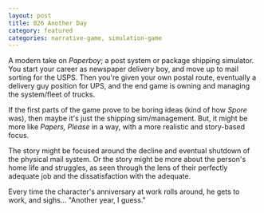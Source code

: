 ```yaml
---
layout: post
title: 026 Another Day
category: featured
categories: narrative-game, simulation-game
---
```

A modern take on _Paperboy_; a post system or package shipping simulator. You start your career as newspaper delivery boy, and move up to mail sorting for the USPS. Then you're given your own postal route, eventually a delivery guy position for UPS, and the end game is owning and managing the system/fleet of trucks.  

If the first parts of the game prove to be boring ideas (kind of how _Spore_ was), then maybe it's just the shipping sim/management. But, it might be more like _Papers, Please_ in a way, with a more realistic and story-based focus.

The story might be focused around the decline and eventual shutdown of the physical mail system.  Or the story might be more about the person's home life and struggles, as seen through the lens of their perfectly adequate job and the dissatisfaction with the adequate.

Every time the character's anniversary at work rolls around, he gets to work, and sighs... "Another year, I guess."